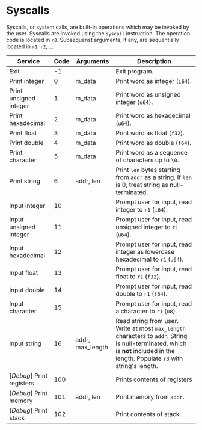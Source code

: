 # Syscalls

Syscalls, or system calls, are built-in operations which may be invoked by the user.
Syscalls are invoked using the `syscall` instruction. The operation code is located in `r0`. Subsequenst arguments, if any, are sequentially located in `r1`, `r2`, ...

| Service                   | Code | Arguments        | Description                                                                                                                                                                     |
|---------------------------|------|------------------|---------------------------------------------------------------------------------------------------------------------------------------------------------------------------------|
| Exit                      | -1   |                  | Exit program.                                                                                                                                                                   |
| Print integer             | 0    | m_data             | Print word as integer (`i64`).                                                                                                                                                  |
| Print unsigned integer    | 1    | m_data             | Print word as unsigned integer (`u64`).                                                                                                                                         |
| Print hexadecimal         | 2    | m_data             | Print word as hexadecimal (`u64`).                                                                                                                                              |
| Print float               | 3    | m_data             | Print word as float (`f32`).                                                                                                                                                    |
| Print double              | 4    | m_data             | Print word as double (`f64`).                                                                                                                                                   |
| Print character           | 5    | m_data             | Print word as a sequence of characters up to `\0`.                                                                                                                              |
| Print string              | 6    | addr, len        | Print `len` bytes starting from `addr` as a string. If `len` is 0, treat string as null-terminated.                                                                             |
| Input integer             | 10   |                  | Prompt user for input, read integer to `r1` (`i64`).                                                                                                                            |
| Input unsigned integer    | 11   |                  | Prompt user for input, read unsigned integer to `r1` (`u64`).                                                                                                                   |
| Input hexadecimal         | 12   |                  | Prompt user for input, read integer as lowercase hexadecimal to `r1` (`u64`).                                                                                                   |
| Input float               | 13   |                  | Prompt user for input, read float to `r1` (`f32`).                                                                                                                              |
| Input double              | 14   |                  | Prompt user for input, read double to `r1` (`f64`).                                                                                                                             |
| Input character           | 15   |                  | Prompt user for input, read a character to `r1` (`u8`).                                                                                                                         |
| Input string              | 16   | addr, max_length | Read string from user. Write at most `max_length` characters to `addr`. String is null-terminated, which is **not** included in the length. Populate `r3` with string's length. |
| [*Debug*] Print registers | 100  |                  | Prints contents of registers                                                                                                                                                    |
| [*Debug*] Print memory    | 101  | addr, len        | Print memory from `addr`.                                                                                                                                                       |
| [*Debug*] Print stack     | 102  |                  | Print contents of stack.                                                                                                                                                        |